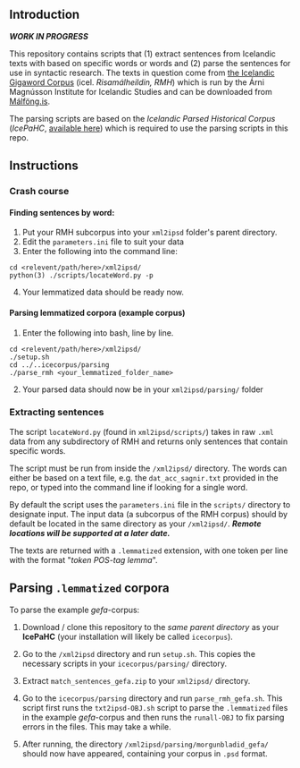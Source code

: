 
## Introduction

___WORK IN PROGRESS___

This repository contains scripts that (1) extract sentences from Icelandic texts with based on specific words or words and (2) parse the sentences for use in syntactic research. The texts in question come from [the Icelandic Gigaword Corpus](https://malheildir.arnastofnun.is) (icel. *Risamálheildin, RMH*) which is run by the Árni Magnússon Institute for Icelandic Studies and can be downloaded from [Málföng.is](http://www.malfong.is).

The parsing scripts are based on the *Icelandic Parsed Historical Corpus* (*IcePaHC*, [available here](https://github.com/antonkarl/icecorpus)) which is required to use the parsing scripts in this repo.

## Instructions

### Crash course

#### Finding sentences by word:

1. Put your RMH subcorpus into your `xml2ipsd` folder's parent directory.
2. Edit the `parameters.ini` file to suit your data
3. Enter the following into the command line:

```
cd <relevent/path/here>/xml2ipsd/
python(3) ./scripts/locateWord.py -p
```
4. Your lemmatized data should be ready now.

#### Parsing lemmatized corpora (example corpus)

1. Enter the following into bash, line by line.

```
cd <relevent/path/here>/xml2ipsd/
./setup.sh
cd ../..icecorpus/parsing
./parse_rmh <your_lemmatized_folder_name>
```
2. Your parsed data should now be in your `xml2ipsd/parsing/` folder

### Extracting sentences  

The script `locateWord.py` (found in `xml2ipsd/scripts/`) takes in raw `.xml` data from any subdirectory of RMH and returns only sentences that contain specific words.

The script must be run from inside the `/xml2ipsd/` directory. The words can either be based on a text file, e.g. the `dat_acc_sagnir.txt` provided in the repo, or typed into the command line if looking for a single word.

By default the script uses the `parameters.ini` file in the `scripts/` directory to designate input. The input data (a subcorpus of the RMH corpus) should by default be located in the same directory as your `/xml2ipsd/`. ___Remote locations will be supported at a later date.___

<!--
The format is `python(3) ./scripts/locateWord.py <word origin> <input folder> <output>` .

Example if looking for specific word:

* `python3 ./scripts/locateWord.py gefa rmh_morgunbladid match_sentences_gefa`

Example if looking for words in a file:

* `python3 ./scripts/locateWord.py dat_acc_sagnir.txt rmh_morgunbladid match_sentences` -->

The texts are returned with a `.lemmatized` extension, with one token per line with the format "*token POS-tag lemma*".

## Parsing `.lemmatized` corpora

To parse the example *gefa*-corpus:

1. Download / clone this repository to the *same parent directory* as your __IcePaHC__ (your installation will likely be called `icecorpus`).

2. Go to the `/xml2ipsd` directory and run `setup.sh`. This copies the necessary scripts in your `icecorpus/parsing/` directory.

3. Extract `match_sentences_gefa.zip` to your `xml2ipsd/` directory.

4. Go to the `icecorpus/parsing` directory and run `parse_rmh_gefa.sh`. This script first runs the `txt2ipsd-OBJ.sh` script to parse the `.lemmatized` files in the example *gefa*-corpus and then runs the `runall-OBJ` to fix parsing errors in the files. This may take a while.

5. After running, the directory `/xml2ipsd/parsing/morgunbladid_gefa/` should now have appeared, containing your corpus in `.psd` format.
